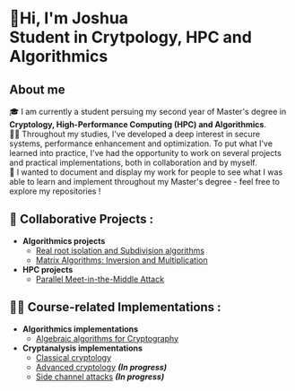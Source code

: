 <!--
**joshhh7/joshhh7** is a ✨ _special_ ✨ repository because its `README.md` (this file) appears on your GitHub profile.

Here are some ideas to get you started:

- 🔭 I’m currently working on ...
- 🌱 I’m currently learning ...
- 👯 I’m looking to collaborate on ...
- 🤔 I’m looking for help with ...
- 💬 Ask me about ...
- 📫 How to reach me: ...
- 😄 Pronouns: ...
- ⚡ Fun fact: ...
-->
<h1>👋Hi, I'm Joshua <br/><a> Student in Crytpology, HPC and Algorithmics</a></h1>

<h2> About me</h2>

🎓 I am currently a student persuing my second year of Master's degree in **Cryptology, High-Performance Computing (HPC) and Algorithmics**. <br/>
🧑‍💻 Throughout my studies, I've developed a deep interest in secure systems, performance enhancement and optimization. To put what I've learned into practice, I've had the opportunity to work on several projects and practical implementations, both in collaboration and by myself.  <br/>
🔭 I wanted to document and display my work for people to see what I was able to learn and implement throughout my Master's degree - feel free to explore my repositories !  <br/>


<h2> 🤝 Collaborative Projects :</h2>

- <b> Algorithmics projects</b>
  - [Real root isolation and Subdivision algorithms]()
  - [Matrix Algorithms: Inversion and Multiplication](https://github.com/SimonSD1/StrassenMatrixOperations)
- <b> HPC projects</b>
  - [Parallel Meet-in-the-Middle Attack](https://github.com/SimonSD1/MITM-Parallelization)


<h2> 🧑‍💻 Course-related Implementations :</h2>

- <b> Algorithmics implementations</b>
  - [Algebraic algorithms for Cryptography]()
- <b> Cryptanalysis implementations</b>
  - [Classical cryptology]()
  - [Advanced cryptology]() <b><i>(In progress)</b></i>
  - [Side channel attacks]() <b><i>(In progress)</b></i>
 
